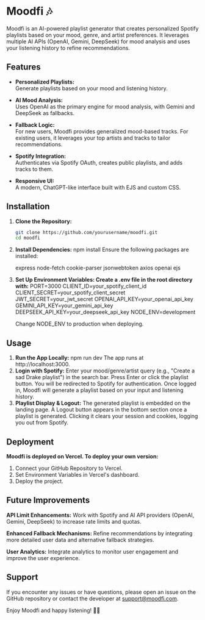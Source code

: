# Moodfi 🎶

Moodfi is an AI-powered playlist generator that creates personalized Spotify playlists based on your mood, genre, and artist preferences. It leverages multiple AI APIs (OpenAI, Gemini, DeepSeek) for mood analysis and uses your listening history to refine recommendations.

## Features

- **Personalized Playlists:**  
  Generate playlists based on your mood and listening history.
  
- **AI Mood Analysis:**  
  Uses OpenAI as the primary engine for mood analysis, with Gemini and DeepSeek as fallbacks.

- **Fallback Logic:**  
  For new users, Moodfi provides generalized mood-based tracks. For existing users, it leverages your top artists and tracks to tailor recommendations.

- **Spotify Integration:**  
  Authenticates via Spotify OAuth, creates public playlists, and adds tracks to them.

- **Responsive UI:**  
  A modern, ChatGPT-like interface built with EJS and custom CSS.

## Installation

1. **Clone the Repository:**
   ```bash
   git clone https://github.com/yourusername/moodfi.git
   cd moodfi
2. **Install Dependencies:**
   npm install
   Ensure the following packages are installed:

   express
   node-fetch
   cookie-parser
   jsonwebtoken
   axios
   openai
   ejs
3. **Set Up Environment Variables: Create a .env file in the root directory with:**
   PORT=3000
   CLIENT_ID=your_spotify_client_id
   CLIENT_SECRET=your_spotify_client_secret
   JWT_SECRET=your_jwt_secret
   OPENAI_API_KEY=your_openai_api_key
   GEMINI_API_KEY=your_gemini_api_key
   DEEPSEEK_API_KEY=your_deepseek_api_key
   NODE_ENV=development

   Change NODE_ENV to production when deploying.

## Usage

1. **Run the App Locally:**
   npm run dev
   The app runs at http://localhost:3000.
2. **Login with Spotify:**
   Enter your mood/genre/artist query (e.g., "Create a sad Drake playlist") in the search bar.
   Press Enter or click the playlist button.
   You will be redirected to Spotify for authentication.
   Once logged in, Moodfi will generate a playlist based on your input and listening history.
3. **Playlist Display & Logout:**
   The generated playlist is embedded on the landing page.
   A Logout button appears in the bottom section once a playlist is generated. Clicking it clears your session and cookies, logging you out from Spotify.

## Deployment

   **Moodfi is deployed on Vercel. To deploy your own version:**
   1. Connect your GitHub Repository to Vercel.
   2. Set Environment Variables in Vercel's dashboard.
   3. Deploy the project.

## Future Improvements

   **API Limit Enhancements:**
   Work with Spotify and AI API providers (OpenAI, Gemini, DeepSeek) to increase rate limits and quotas.

   **Enhanced Fallback Mechanisms:**
   Refine recommendations by integrating more detailed user data and alternative fallback strategies.

   **User Analytics:**
   Integrate analytics to monitor user engagement and improve the user experience.

## Support

   If you encounter any issues or have questions, please open an issue on the GitHub repository or contact the developer at support@moodfi.com.

   Enjoy Moodfi and happy listening! 🎵🚀




